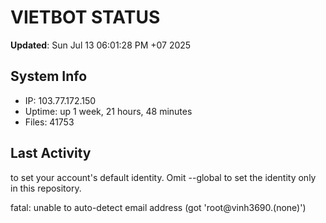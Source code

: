 # VIETBOT STATUS
**Updated**: Sun Jul 13 06:01:28 PM +07 2025

## System Info
- IP: 103.77.172.150
- Uptime: up 1 week, 21 hours, 48 minutes
- Files: 41753

## Last Activity

to set your account's default identity.
Omit --global to set the identity only in this repository.

fatal: unable to auto-detect email address (got 'root@vinh3690.(none)')

